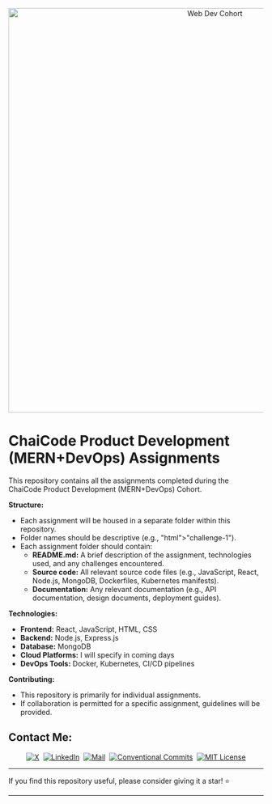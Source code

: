 <a href="https://courses.chaicode.com/">
  <p align=center>
    <img width = "800px" alt="Web Dev Cohort" src="https://imgproxy.learnyst.com/learnyst-user-assets/school-assets/schools/171024/courses/214297/2Techies_lyst1734202474139.jpg">
  <p>
</a>

# ChaiCode Product Development (MERN+DevOps) Assignments

This repository contains all the assignments completed during the ChaiCode Product Development (MERN+DevOps) Cohort. 

**Structure:**

* Each assignment will be housed in a separate folder within this repository.
* Folder names should be descriptive (e.g., "html">"challenge-1").
* Each assignment folder should contain:
    * **README.md:** A brief description of the assignment, technologies used, and any challenges encountered.
    * **Source code:** All relevant source code files (e.g., JavaScript, React, Node.js, MongoDB, Dockerfiles, Kubernetes manifests).
    * **Documentation:** Any relevant documentation (e.g., API documentation, design documents, deployment guides).

**Technologies:**

* **Frontend:** React, JavaScript, HTML, CSS
* **Backend:** Node.js, Express.js
* **Database:** MongoDB
* **Cloud Platforms:** I will specify in coming days
* **DevOps Tools:** Docker, Kubernetes, CI/CD pipelines

**Contributing:**

* This repository is primarily for individual assignments.
* If collaboration is permitted for a specific assignment, guidelines will be provided.

## Contact Me:

<div align= center>

[![X](https://img.shields.io/badge/X-@helloaviraj-black?style=flat&logo=x)](https://twitter.com/helloaviraj)&nbsp;&nbsp;[![LinkedIn](https://img.shields.io/badge/LinkedIn-@avirajsingh-blue?style=flat&logo=linkedin)](https://www.linkedin.com/in/avirajsingh11)&nbsp;&nbsp;[![Mail](https://img.shields.io/badge/Mail-itsavirajsingh@gmail.com-blue?style=flat&logo=mail)](mailto:itsavirajsingh@gmail.com)&nbsp;&nbsp;[![Conventional Commits](https://img.shields.io/badge/Conventional%20Commits-1.0.0-yellow?style=flat)](https://www.conventionalcommits.org/v1.0.0/)&nbsp;&nbsp;[![MIT License](https://img.shields.io/badge/License-MIT-green?style=flat)](https://opensource.org/licenses/MIT)

</div>

---

If you find this repository useful, please consider giving it a star! ⭐

---
